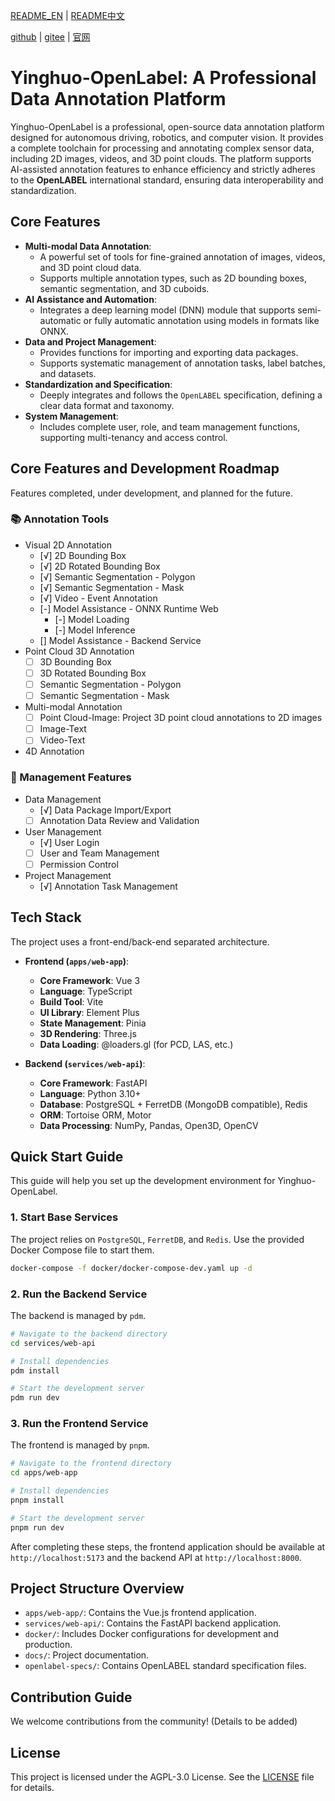 
[README_EN](README_EN.md) | [README中文](README.md)

[github](https://github.com/geluzhiwei/yinghuo-openlabel) | [gitee](https://gitee.com/gerwee/yinghuo) | [官网](https://www.geluzhiwei.com/) 

# Yinghuo-OpenLabel: A Professional Data Annotation Platform

Yinghuo-OpenLabel is a professional, open-source data annotation platform designed for autonomous driving, robotics, and computer vision. It provides a complete toolchain for processing and annotating complex sensor data, including 2D images, videos, and 3D point clouds. The platform supports AI-assisted annotation features to enhance efficiency and strictly adheres to the **OpenLABEL** international standard, ensuring data interoperability and standardization.

## Core Features

*   **Multi-modal Data Annotation**:
    *   A powerful set of tools for fine-grained annotation of images, videos, and 3D point cloud data.
    *   Supports multiple annotation types, such as 2D bounding boxes, semantic segmentation, and 3D cuboids.
*   **AI Assistance and Automation**:
    *   Integrates a deep learning model (DNN) module that supports semi-automatic or fully automatic annotation using models in formats like ONNX.
*   **Data and Project Management**:
    *   Provides functions for importing and exporting data packages.
    *   Supports systematic management of annotation tasks, label batches, and datasets.
*   **Standardization and Specification**:
    *   Deeply integrates and follows the `OpenLABEL` specification, defining a clear data format and taxonomy.
*   **System Management**:
    *   Includes complete user, role, and team management functions, supporting multi-tenancy and access control.

## Core Features and Development Roadmap
Features completed, under development, and planned for the future.
### 📚 Annotation Tools
- Visual 2D Annotation
    * [√] 2D Bounding Box
    * [√] 2D Rotated Bounding Box
    * [√] Semantic Segmentation - Polygon
    * [√] Semantic Segmentation - Mask
    * [√] Video - Event Annotation
    * [-] Model Assistance - ONNX Runtime Web
        * [-] Model Loading
        * [-] Model Inference
    * [] Model Assistance - Backend Service
- Point Cloud 3D Annotation
    * [ ] 3D Bounding Box
    * [ ] 3D Rotated Bounding Box
    * [ ] Semantic Segmentation - Polygon
    * [ ] Semantic Segmentation - Mask
- Multi-modal Annotation
    * [ ] Point Cloud-Image: Project 3D point cloud annotations to 2D images
    * [ ] Image-Text
    * [ ] Video-Text
- 4D Annotation

### 🔧 Management Features

- Data Management
    * [√] Data Package Import/Export
    * [ ] Annotation Data Review and Validation
- User Management
    * [√] User Login
    * [ ] User and Team Management
    * [ ] Permission Control
- Project Management
    * [√] Annotation Task Management

## Tech Stack

The project uses a front-end/back-end separated architecture.

*   **Frontend (`apps/web-app`)**:
    *   **Core Framework**: Vue 3
    *   **Language**: TypeScript
    *   **Build Tool**: Vite
    *   **UI Library**: Element Plus
    *   **State Management**: Pinia
    *   **3D Rendering**: Three.js
    *   **Data Loading**: @loaders.gl (for PCD, LAS, etc.)

*   **Backend (`services/web-api`)**:
    *   **Core Framework**: FastAPI
    *   **Language**: Python 3.10+
    *   **Database**: PostgreSQL + FerretDB (MongoDB compatible), Redis
    *   **ORM**: Tortoise ORM, Motor
    *   **Data Processing**: NumPy, Pandas, Open3D, OpenCV

## Quick Start Guide

This guide will help you set up the development environment for Yinghuo-OpenLabel.

### 1. Start Base Services

The project relies on `PostgreSQL`, `FerretDB`, and `Redis`. Use the provided Docker Compose file to start them.

```bash
docker-compose -f docker/docker-compose-dev.yaml up -d
```

### 2. Run the Backend Service

The backend is managed by `pdm`.

```bash
# Navigate to the backend directory
cd services/web-api

# Install dependencies
pdm install

# Start the development server
pdm run dev
```

### 3. Run the Frontend Service

The frontend is managed by `pnpm`.

```bash
# Navigate to the frontend directory
cd apps/web-app

# Install dependencies
pnpm install

# Start the development server
pnpm run dev
```

After completing these steps, the frontend application should be available at `http://localhost:5173` and the backend API at `http://localhost:8000`.

## Project Structure Overview

*   `apps/web-app/`: Contains the Vue.js frontend application.
*   `services/web-api/`: Contains the FastAPI backend application.
*   `docker/`: Includes Docker configurations for development and production.
*   `docs/`: Project documentation.
*   `openlabel-specs/`: Contains OpenLABEL standard specification files.

## Contribution Guide

We welcome contributions from the community! (Details to be added)

## License

This project is licensed under the AGPL-3.0 License. See the [LICENSE](LICENSE) file for details.